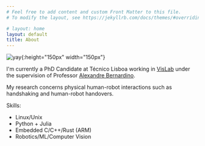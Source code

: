 ```yaml
---
# Feel free to add content and custom Front Matter to this file.
# To modify the layout, see https://jekyllrb.com/docs/themes/#overriding-theme-defaults

# layout: home
layout: default
title: About
---
```


![yay](/assets/photo.jpg){:height="150px" width="150px"}

I'm currently a PhD Candidate at Técnico Lisboa  working in [VisLab](https://vislab.isr.tecnico.ulisboa.pt/) under the supervision of Professor [Alexandre Bernardino](http://www.isr.tecnico.ulisboa.pt/~alex).

My research concerns physical human-robot interactions such as handshaking and human-robot handovers.

Skills:
* Linux/Unix
* Python + Julia
* Embedded C/C++/Rust (ARM)
* Robotics/ML/Computer Vision

